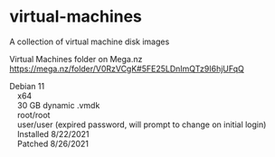 # virtual-machines
A collection of virtual machine disk images

Virtual Machines folder on Mega.nz
https://mega.nz/folder/V0RzVCgK#5FE25LDnImQTz9I6hjUFqQ


Debian 11<br />
&emsp;x64<br />
&emsp;30 GB dynamic .vmdk<br />
&emsp;root/root<br />
&emsp;user/user (expired password, will prompt to change on initial login)<br />
&emsp;Installed 8/22/2021<br />
&emsp;Patched 8/26/2021
